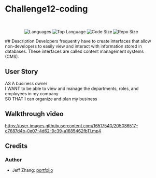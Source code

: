 # Challenge12-coding
</br>
<p align="center">
    <img src="https://img.shields.io/github/languages/count/bleachevil/Challenge12-coding?style=for-the-badge" alt="Languages" />
    <img src="https://img.shields.io/github/languages/top/bleachevil/Challenge12-coding?style=for-the-badge" alt="Top Language" />
    <img src="https://img.shields.io/github/languages/code-size/bleachevil/Challenge12-coding?style=for-the-badge" alt="Code Size" />
    <img src="https://img.shields.io/github/repo-size/bleachevil/Challenge12-coding?style=for-the-badge" alt="Repo Size" />   
 </p>
## Description 
Developers frequently have to create interfaces that allow non-developers to easily view and interact with information stored in databases. These interfaces are called content management systems (CMS).


## User Story
AS A business owner</br>
I WANT to be able to view and manage the departments, roles, and employees in my company</br>
SO THAT I can organize and plan my business</br>


## Walkthrough video


https://user-images.githubusercontent.com/16517540/205086517-c7687d4b-0e07-4d62-9c39-a1685462fb11.mp4


## Credits
### Author

- Jeff Zhang: [portfolio](https://bleachevil.github.io/)

